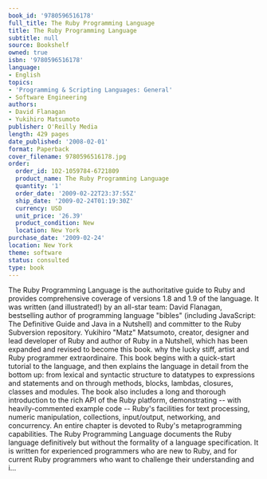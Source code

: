 ```yaml
---
book_id: '9780596516178'
full_title: The Ruby Programming Language
title: The Ruby Programming Language
subtitle: null
source: Bookshelf
owned: true
isbn: '9780596516178'
language:
- English
topics:
- 'Programming & Scripting Languages: General'
- Software Engineering
authors:
- David Flanagan
- Yukihiro Matsumoto
publisher: O'Reilly Media
length: 429 pages
date_published: '2008-02-01'
format: Paperback
cover_filename: 9780596516178.jpg
order:
  order_id: 102-1059784-6721809
  product_name: The Ruby Programming Language
  quantity: '1'
  order_date: '2009-02-22T23:37:55Z'
  ship_date: '2009-02-24T01:19:30Z'
  currency: USD
  unit_price: '26.39'
  product_condition: New
  location: New York
purchase_date: '2009-02-24'
location: New York
theme: software
status: consulted
type: book
---
```

The Ruby Programming Language is the authoritative guide to Ruby and provides comprehensive coverage of versions 1.8 and 1.9 of the language. It was written (and illustrated!) by an all-star team:
David Flanagan, bestselling author of programming language "bibles" (including JavaScript: The Definitive Guide and Java in a Nutshell) and committer to the Ruby Subversion repository.
Yukihiro "Matz" Matsumoto, creator, designer and lead developer of Ruby and author of Ruby in a Nutshell, which has been expanded and revised to become this book.
why the lucky stiff, artist and Ruby programmer extraordinaire. This book begins with a quick-start tutorial to the language, and then explains the language in detail from the bottom up: from lexical and syntactic structure to datatypes to expressions and statements and on through methods, blocks, lambdas, closures, classes and modules.
The book also includes a long and thorough introduction to the rich API of the Ruby platform, demonstrating -- with heavily-commented example code -- Ruby's facilities for text processing, numeric manipulation, collections, input/output, networking, and concurrency. An entire chapter is devoted to Ruby's metaprogramming capabilities.
The Ruby Programming Language documents the Ruby language definitively but without the formality of a language specification. It is written for experienced programmers who are new to Ruby, and for current Ruby programmers who want to challenge their understanding and i...
